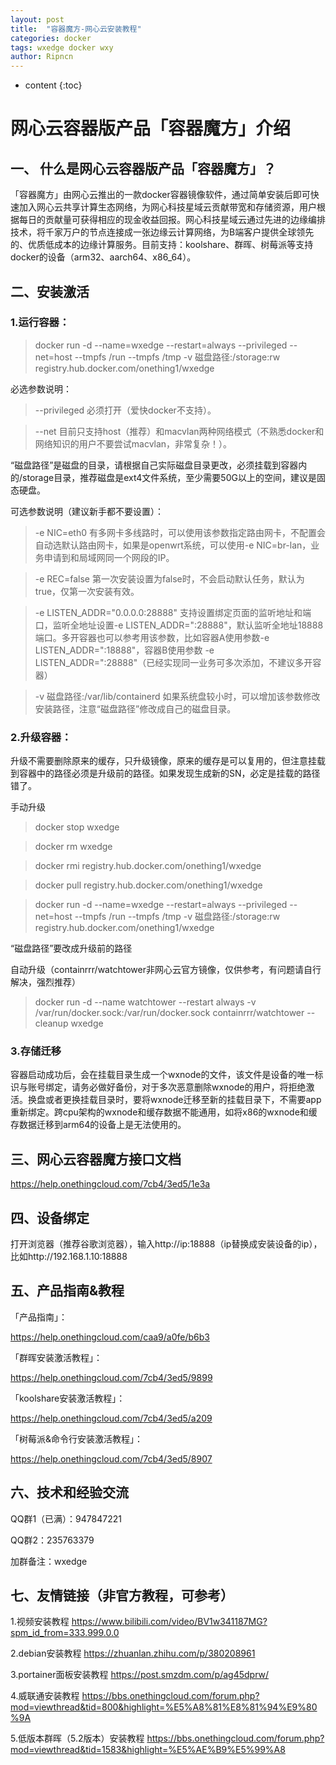```yaml
---
layout: post
title:  "容器魔方-网心云安装教程"
categories: docker
tags: wxedge docker wxy
author: Ripncn
---
```


* content
{:toc}

# ⽹⼼云容器版产品「容器魔⽅」介绍

## 一、 什么是⽹⼼云容器版产品「容器魔⽅」？

「容器魔方」由网心云推出的一款docker容器镜像软件，通过简单安装后即可快速加入网心云共享计算生态网络，为网心科技星域云贡献带宽和存储资源，用户根据每日的贡献量可获得相应的现金收益回报。网心科技星域云通过先进的边缘编排技术，将千家万户的节点连接成一张边缘云计算网络，为B端客户提供全球领先的、优质低成本的边缘计算服务。目前支持：koolshare、群晖、树莓派等支持docker的设备（arm32、aarch64、x86_64）。

## 二、安装激活

### 1.运行容器：

> docker run -d --name=wxedge --restart=always --privileged --net=host  --tmpfs /run --tmpfs /tmp -v 磁盘路径:/storage:rw  registry.hub.docker.com/onething1/wxedge

必选参数说明：

> --privileged 必须打开（爱快docker不支持）。

> --net 目前只支持host（推荐）和macvlan两种网络模式（不熟悉docker和网络知识的用户不要尝试macvlan，非常复杂！）。

“磁盘路径”是磁盘的目录，请根据自己实际磁盘目录更改，必须挂载到容器内的/storage目录，推荐磁盘是ext4文件系统，至少需要50G以上的空间，建议是固态硬盘。

可选参数说明（建议新手都不要设置）：

> -e NIC=eth0 有多网卡多线路时，可以使用该参数指定路由网卡，不配置会自动选默认路由网卡，如果是openwrt系统，可以使用-e NIC=br-lan，业务申请到和局域网同一个网段的IP。

> -e REC=false 第一次安装设置为false时，不会启动默认任务，默认为true，仅第一次安装有效。

> -e LISTEN_ADDR="0.0.0.0:28888" 支持设置绑定页面的监听地址和端口，监听全地址设置-e LISTEN_ADDR=":28888"，默认监听全地址18888端口。多开容器也可以参考用该参数，比如容器A使用参数-e LISTEN_ADDR=":18888"，容器B使用参数 -e LISTEN_ADDR=":28888"（已经实现同一业务可多次添加，不建议多开容器）

> -v 磁盘路径:/var/lib/containerd 如果系统盘较小时，可以增加该参数修改安装路径，注意“磁盘路径”修改成自己的磁盘目录。

### 2.升级容器：

升级不需要删除原来的缓存，只升级镜像，原来的缓存是可以复用的，但注意挂载到容器中的路径必须是升级前的路径。如果发现生成新的SN，必定是挂载的路径错了。

手动升级

>docker stop wxedge

>docker rm wxedge

>docker rmi registry.hub.docker.com/onething1/wxedge

>docker pull registry.hub.docker.com/onething1/wxedge

>docker run -d --name=wxedge --restart=always --privileged --net=host --tmpfs /run --tmpfs /tmp -v 磁盘路径:/storage:rw registry.hub.docker.com/onething1/wxedge

“磁盘路径”要改成升级前的路径

自动升级（containrrr/watchtower非网心云官方镜像，仅供参考，有问题请自行解决，强烈推荐）

>docker run -d --name watchtower --restart always -v /var/run/docker.sock:/var/run/docker.sock containrrr/watchtower --cleanup wxedge

### 3.存储迁移

容器启动成功后，会在挂载目录生成一个wxnode的文件，该文件是设备的唯一标识与账号绑定，请务必做好备份，对于多次恶意删除wxnode的用户，将拒绝激活。换盘或者更换挂载目录时，要将wxnode迁移至新的挂载目录下，不需要app重新绑定。跨cpu架构的wxnode和缓存数据不能通用，如将x86的wxnode和缓存数据迁移到arm64的设备上是无法使用的。

## 三、网心云容器魔方接口文档

<https://help.onethingcloud.com/7cb4/3ed5/1e3a>

## 四、设备绑定

打开浏览器（推荐谷歌浏览器），输入http://ip:18888（ip替换成安装设备的ip），比如http://192.168.1.10:18888

## 五、产品指南&教程

「产品指南」：

<https://help.onethingcloud.com/caa9/a0fe/b6b3>

「群晖安装激活教程」：

<https://help.onethingcloud.com/7cb4/3ed5/9899>

「koolshare安装激活教程」：

<https://help.onethingcloud.com/7cb4/3ed5/a209>

「树莓派&命令行安装激活教程」：

<https://help.onethingcloud.com/7cb4/3ed5/8907>

## 六、技术和经验交流

QQ群1（已满）：947847221

QQ群2：235763379

加群备注：wxedge

## 七、友情链接（非官方教程，可参考）

1.视频安装教程 <https://www.bilibili.com/video/BV1w341187MG?spm_id_from=333.999.0.0>

2.debian安装教程 <https://zhuanlan.zhihu.com/p/380208961>

3.portainer面板安装教程 <https://post.smzdm.com/p/ag45dprw/>

4.威联通安装教程 <https://bbs.onethingcloud.com/forum.php?mod=viewthread&tid=800&highlight=%E5%A8%81%E8%81%94%E9%80%9A>

5.低版本群晖（5.2版本）安装教程 <https://bbs.onethingcloud.com/forum.php?mod=viewthread&tid=1583&highlight=%E5%AE%B9%E5%99%A8>
